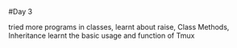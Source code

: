 #Day 3 

tried more programs in classes, learnt about raise, Class Methods, Inheritance 
learnt the basic usage and function of Tmux
